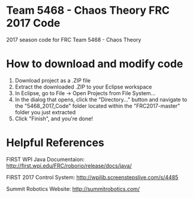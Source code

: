 # Team 5468 - Chaos Theory FRC 2017 Code
2017 season code for FRC Team 5468 - Chaos Theory

# How to download and modify code
1. Download project as a .ZIP file
2. Extract the downloaded .ZIP to your Eclipse workspace
3. In Eclipse, go to File -> Open Projects from File System...
4. In the dialog that opens, click the "Directory..." button and navigate to the "5468_2017_Code" folder located within the "FRC2017-master" folder you just extracted
5. Click "Finish", and you're done!

# Helpful References
FIRST WPI Java Documentaion: http://first.wpi.edu/FRC/roborio/release/docs/java/

FIRST 2017 Control System: http://wpilib.screenstepslive.com/s/4485

Summit Robotics Website: http://summitrobotics.com/
